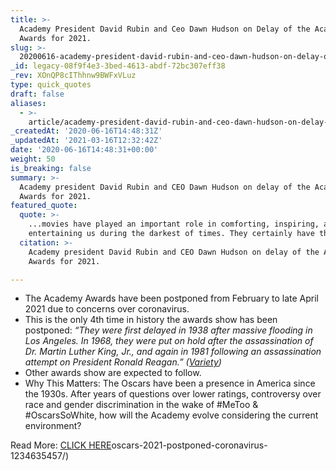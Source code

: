 ```yaml
---
title: >-
  Academy President David Rubin and Ceo Dawn Hudson on Delay of the Academy
  Awards for 2021.
slug: >-
  20200616-academy-president-david-rubin-and-ceo-dawn-hudson-on-delay-of-the-academy-awards-for-2021
_id: legacy-08f9f4e3-3bed-4613-abdf-72bc307eff38
_rev: XOnQP8cIThhnw9BWFxVLuz
type: quick_quotes
draft: false
aliases:
  - >-
    article/academy-president-david-rubin-and-ceo-dawn-hudson-on-delay-of-the-academy-awards-for-2021/
_createdAt: '2020-06-16T14:48:31Z'
_updatedAt: '2021-03-16T12:32:42Z'
date: '2020-06-16T14:48:31+00:00'
weight: 50
is_breaking: false
summary: >-
  Academy president David Rubin and CEO Dawn Hudson on delay of the Academy
  Awards for 2021.
featured_quote:
  quote: >-
    ...movies have played an important role in comforting, inspiring, and
    entertaining us during the darkest of times. They certainly have this year.
  citation: >-
    Academy president David Rubin and CEO Dawn Hudson on delay of the Academy
    Awards for 2021.

---
```

* The Academy Awards have been postponed from February to late April 2021 due to concerns over coronavirus.
* This is the only 4th time in history the awards show has been postponed: _“They were first delayed in 1938 after massive flooding in Los Angeles. In 1968, they were put on hold after the assassination of Dr. Martin Luther King, Jr., and again in 1981 following an assassination attempt on President Ronald Reagan.” ([Variety](https://variety.com/2020/film/news/oscars-2021-postponed-coronavirus-1234635457/))_
* Other awards show are expected to follow.
* Why This Matters: The Oscars have been a presence in America since the 1930s. After years of questions over lower ratings, controversy over race and gender discrimination in the wake of #MeToo & #OscarsSoWhite, how will the Academy evolve considering the current environment?

Read More: [CLICK HERE](https://variety.com/2020/film/news/oscars-2021-postponed-coronavirus-1234635457/)oscars-2021-postponed-coronavirus-1234635457/)